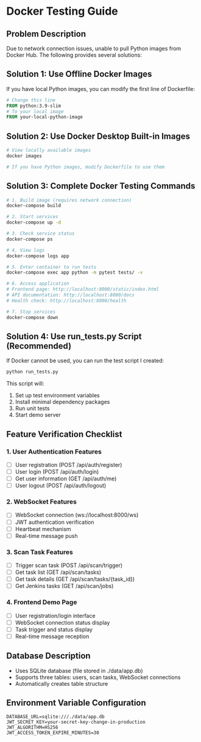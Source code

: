 # Docker Testing Guide

## Problem Description
Due to network connection issues, unable to pull Python images from Docker Hub. The following provides several solutions:

## Solution 1: Use Offline Docker Images
If you have local Python images, you can modify the first line of Dockerfile:
```dockerfile
# Change this line
FROM python:3.9-slim
# To your local image
FROM your-local-python-image
```

## Solution 2: Use Docker Desktop Built-in Images
```bash
# View locally available images
docker images

# If you have Python images, modify Dockerfile to use them
```

## Solution 3: Complete Docker Testing Commands
```bash
# 1. Build image (requires network connection)
docker-compose build

# 2. Start services
docker-compose up -d

# 3. Check service status
docker-compose ps

# 4. View logs
docker-compose logs app

# 5. Enter container to run tests
docker-compose exec app python -m pytest tests/ -v

# 6. Access application
# Frontend page: http://localhost:8000/static/index.html
# API documentation: http://localhost:8000/docs
# Health check: http://localhost:8000/health

# 7. Stop services
docker-compose down
```

## Solution 4: Use run_tests.py Script (Recommended)
If Docker cannot be used, you can run the test script I created:
```bash
python run_tests.py
```

This script will:
1. Set up test environment variables
2. Install minimal dependency packages
3. Run unit tests
4. Start demo server

## Feature Verification Checklist

### 1. User Authentication Features
- [ ] User registration (POST /api/auth/register)
- [ ] User login (POST /api/auth/login)
- [ ] Get user information (GET /api/auth/me)
- [ ] User logout (POST /api/auth/logout)

### 2. WebSocket Features
- [ ] WebSocket connection (ws://localhost:8000/ws)
- [ ] JWT authentication verification
- [ ] Heartbeat mechanism
- [ ] Real-time message push

### 3. Scan Task Features
- [ ] Trigger scan task (POST /api/scan/trigger)
- [ ] Get task list (GET /api/scan/tasks)
- [ ] Get task details (GET /api/scan/tasks/{task_id})
- [ ] Get Jenkins tasks (GET /api/scan/jobs)

### 4. Frontend Demo Page
- [ ] User registration/login interface
- [ ] WebSocket connection status display
- [ ] Task trigger and status display
- [ ] Real-time message reception

## Database Description
- Uses SQLite database (file stored in ./data/app.db)
- Supports three tables: users, scan tasks, WebSocket connections
- Automatically creates table structure

## Environment Variable Configuration
```env
DATABASE_URL=sqlite:///./data/app.db
JWT_SECRET_KEY=your-secret-key-change-in-production
JWT_ALGORITHM=HS256
JWT_ACCESS_TOKEN_EXPIRE_MINUTES=30
```